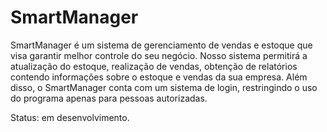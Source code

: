 # SmartManager
SmartManager é um sistema de gerenciamento de vendas e estoque que visa garantir melhor controle do seu negócio. Nosso sistema permitirá a atualização do estoque, realização de vendas, obtenção de relatórios contendo informações sobre o estoque e vendas da sua empresa. Além disso, o SmartManager conta com um sistema de login, restringindo o uso do programa apenas para pessoas autorizadas.

Status: em desenvolvimento.
